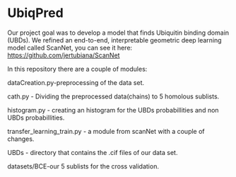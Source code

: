 # UbiqPred
Our project goal was to develop a model that finds Ubiquitin binding domain (UBDs).
We refined an end-to-end, interpretable geometric deep learning model called ScanNet, you can see it here: https://github.com/jertubiana/ScanNet

In this repository there are a couple of modules:

dataCreation.py-preprocessing of the data set.

cath.py - Dividing the preprocessed data(chains) to 5 homolous sublists.

histogram.py - creating an histogram for the UBDs probabillities and non UBDs probabillities.

transfer_learning_train.py - a module from scanNet with a couple of changes.

UBDs - directory that contains the .cif files of our data set.

datasets/BCE-our 5 sublists for the cross validation.
